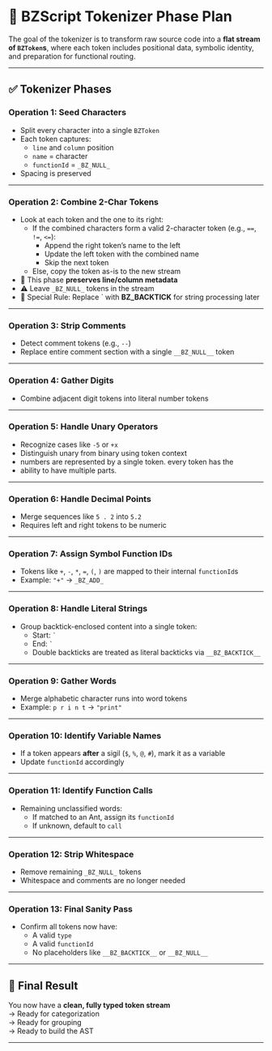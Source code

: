 # 🧠 BZScript Tokenizer Phase Plan

The goal of the tokenizer is to transform raw source code into a 
**flat stream of `BZToken`s**, where each token includes 
positional data, symbolic identity, and preparation for functional 
routing.

---

## ✅ Tokenizer Phases

### **Operation 1: Seed Characters**
- Split every character into a single `BZToken`
- Each token captures:
  - `line` and `column` position
  - `name` = character
  - `functionId` = `_BZ_NULL_`
- Spacing is preserved

---

### **Operation 2: Combine 2-Char Tokens**
- Look at each token and the one to its right:
  - If the combined characters form a valid 2-character token (e.g., `==`, `!=`, `<=`):
    - Append the right token’s name to the left
    - Update the left token with the combined name
    - Skip the next token
  - Else, copy the token as-is to the new stream
- 🔁 This phase **preserves line/column metadata**
- ⚠️ Leave `_BZ_NULL_` tokens in the stream
- 🔧 Special Rule: Replace ` with __BZ_BACKTICK__ for string processing later

---

### **Operation 3: Strip Comments**
- Detect comment tokens (e.g., `--`)
- Replace entire comment section with a single `__BZ_NULL__` token

---

### **Operation 4: Gather Digits**
- Combine adjacent digit tokens into literal number tokens

---

### **Operation 5: Handle Unary Operators**
- Recognize cases like `-5` or `+x`
- Distinguish unary from binary using token context
- numbers are represented by a single token.  every token has the 
- ability to have multiple parts.  

---

### **Operation 6: Handle Decimal Points**
- Merge sequences like `5 . 2` into `5.2`
- Requires left and right tokens to be numeric

---

### **Operation 7: Assign Symbol Function IDs**
- Tokens like `+`, `-`, `*`, `=`, `(`, `)` are mapped to their internal `functionId`s
- Example: `"+"` → `_BZ_ADD_`

---

### **Operation 8: Handle Literal Strings**
- Group backtick-enclosed content into a single token:
  - Start: `` ` ``
  - End: `` ` ``
  - Double backticks are treated as literal backticks via `__BZ_BACKTICK__`

---

### **Operation 9: Gather Words**
- Merge alphabetic character runs into word tokens
- Example: `p r i n t` → `"print"`

---

### **Operation 10: Identify Variable Names**
- If a token appears **after** a sigil (`$`, `%`, `@`, `#`), mark it as a variable
- Update `functionId` accordingly

---

### **Operation 11: Identify Function Calls**
- Remaining unclassified words:
  - If matched to an Ant, assign its `functionId`
  - If unknown, default to `call`

---

### **Operation 12: Strip Whitespace**
- Remove remaining `_BZ_NULL_` tokens
- Whitespace and comments are no longer needed

---

### **Operation 13: Final Sanity Pass**
- Confirm all tokens now have:
  - A valid `type`
  - A valid `functionId`
  - No placeholders like `__BZ_BACKTICK__` or `__BZ_NULL__`

---

## 🚀 Final Result

You now have a **clean, fully typed token stream**  
→ Ready for categorization  
→ Ready for grouping  
→ Ready to build the AST

---
